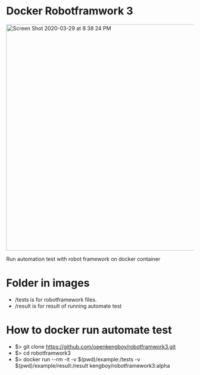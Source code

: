 # Docker Robotframwork 3

<img width="606" alt="Screen Shot 2020-03-29 at 8 38 24 PM" src="https://user-images.githubusercontent.com/8040954/77850583-becd1f80-71fd-11ea-92ed-b79d40ef4357.png">

Run automation test with robot framework on docker container

# Folder in images 
- /tests is for robotframework files.
- /result is for result of running automate test

# How to docker run automate test
- $> git clone https://github.com/openkengboy/robotframwork3.git
- $> cd robotframwork3
- $> docker run --rm -it -v $(pwd)/example:/tests -v $(pwd)/example/result:/result kengboy/robotframework3:alpha
